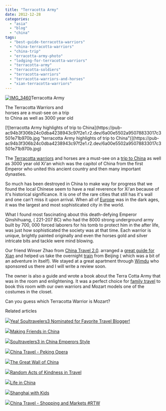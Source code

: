 ```yaml
---
title: "Terracotta Army"
date: 2012-12-28
categories: 
  - "asia"
  - "blog"
  - "china"
tags: 
  - "best-guide-terracotta-warriors"
  - "china-terracotta-warriors"
  - "china-trip"
  - "erracotta-army-photo"
  - "lodging-for-terracotta-warriors"
  - "terracotta-army"
  - "terracotta-soldiers"
  - "terracotta-warriors"
  - "terracotta-warriors-and-horses"
  - "xian-terracotta-warriors"
---
```


[![IMG_3460](https://pub-ac94b3f306b24c0dba4238943c97f2e1.r2.dev/6a00e5502a95078833017c3501e685970b.jpg "IMG_3460")](https://pub-ac94b3f306b24c0dba4238943c97f2e1.r2.dev/6a00e5502a95078833017c3501e685970b.jpg)Terracotta Army

The Terracotta Warriors and  
horses are a must-see on a trip  
to China as well as 3000 year old

<!--more--> [![terracotta Army highlights of trip to China](https://pub-ac94b3f306b24c0dba4238943c97f2e1.r2.dev/6a00e5502a95078833017c3501e71b970b.jpg "terracotta Army highlights of trip to China")](https://pub-ac94b3f306b24c0dba4238943c97f2e1.r2.dev/6a00e5502a95078833017c3501e71b970b.jpg)  
  
The [Terracotta warriors](http://en.wikipedia.org/wiki/Terracotta_Army "terra cotta amry") and horses are a must-see on a [trip to China](http://soultravelers3new.local/2012/11/china-travel-in-the-autumn.html "trip to China") as well as 3000 year old Xi'an which was the capitol of China from the first Emperor who united this ancient country and then many important dynasties.  
  
So much has been destroyed in China to make way for progress that we found the local Chinese seem to have a real reverence for Xi'an because of it's historical significance. It is one of the rare cities that still has it's wall and one can't miss it upon arrival. When all of [Europe](http://soultravelers3new.local/2012/02/5-best-european-family-vacations.html "Best European vacations") was in the dark ages, it was the largest and most sophisticated city in the world.  
  
What I found most fascinating about this death-defying Emperor Qinshihuang, ( 221-207 BC) who had the 8000 strong underground army built by 700, 000 forced laborers for his tomb to protect him in the after life, was just how sophisticated the society was at that time. Each warrior is unique, brightly painted originally and even the horses gold and silver intricate bits and tackle were mind blowing.  
  
Our friend Winser Zhao from [China Travel 2.0](http://www.chinatravel20.com/ "china travel 2.0"). arranged a [great guide for Xian](http://www.chinatravel20.com/2012/06/04/my-xian-partner-is-ready-for-your-china-travel-2-0-tours/ "best guide for Xian, China") and helped us take the overnight [train](http://soultravelers3new.local/2012/12/taking-the-fast-train-in-china.html "china train") from Beijing ( which was a bit of an adventure in itself). We stayed at a great apartment through [Wimdu](http://www.wimdu.com/offers/AL4OARRT?path=xian&price_filter[max]=7&price_filter[min]=0&seo_path=%2Fxian "Wimdu") who sponsored us there and I will write a review soon.  
  
The owner is also a guide and wrote a book about the Terra Cotta Army that was in the room and enlightening. It was a perfect choice for [family travel](http://soultravelers3new.local/2009/04/how-to-travel-the-world-as-a-digital-nomad-family.html "family travel") to book this room with our own warriors and Mozart models one of the costumes in the closet.  
  
Can you guess which Terracotta Warrior is Mozart?  
  
  
  

Related articles

[![](http://i.zemanta.com/125858070_80_80.jpg)](http://soultravelers3new.local/2012/11/yea-soultravelers3-nominated-for-favorite-travel-blogger.html)[Yea! Soultravelers3 Nominated for Favorite Travel Blogger!](http://soultravelers3new.local/2012/11/yea-soultravelers3-nominated-for-favorite-travel-blogger.html)

[![](http://i.zemanta.com/133178311_80_80.jpg)](http://soultravelers3new.local/2012/12/making-friends-in-china-.html)[Making Friends in China](http://soultravelers3new.local/2012/12/making-friends-in-china-.html)

[![](http://i.zemanta.com/130189927_80_80.jpg)](http://soultravelers3new.local/2012/12/soultravelers3-in-china-emperors-style.html)[Soultravelers3 in China Emperors Style](http://soultravelers3new.local/2012/12/soultravelers3-in-china-emperors-style.html)

[![](http://i.zemanta.com/132053985_80_80.jpg)](http://soultravelers3new.local/2012/12/china-travel-peking-opera.html)[China Travel - Peking Opera](http://soultravelers3new.local/2012/12/china-travel-peking-opera.html)

[![](http://i.zemanta.com/131801621_80_80.jpg)](http://soultravelers3new.local/2012/12/the-great-wall-of-china.html)[The Great Wall of China](http://soultravelers3new.local/2012/12/the-great-wall-of-china.html)

[![](http://i.zemanta.com/133416869_80_80.jpg)](http://soultravelers3new.local/2012/12/random-acts-of-kindness-in-travel.html)[Random Acts of Kindness in Travel](http://soultravelers3new.local/2012/12/random-acts-of-kindness-in-travel.html)

[![](http://i.zemanta.com/127937940_80_80.jpg)](http://soultravelers3new.local/2012/11/life-in-china.html)[Life in China](http://soultravelers3new.local/2012/11/life-in-china.html)

[![](http://i.zemanta.com/129131608_80_80.jpg)](http://soultravelers3new.local/2012/11/shanghai-with-kids.html)[Shanghai with Kids](http://soultravelers3new.local/2012/11/shanghai-with-kids.html)

[![](http://i.zemanta.com/134036425_80_80.jpg)](http://soultravelers3new.local/2012/12/china-travel-shopping-and-markets-rtw.html)[China Travel - Shopping and Markets #RTW](http://soultravelers3new.local/2012/12/china-travel-shopping-and-markets-rtw.html)
